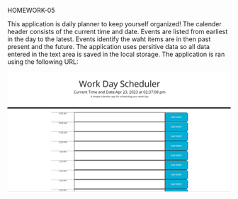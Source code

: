 HOMEWORK-05

This application is daily planner to keep yourself organized!
The calender header consists of the current time and date. 
Events are listed from earliest in the day to the latest. 
Events identify the waht items are in then past present and the future. 
The application uses persitive data so all data entered in the text area is saved in the local storage. 
The application is ran using the following URL: <a href="https://jonathanabbema.github.io/Homework-05/">

<img src= ./assets/Application.png>

